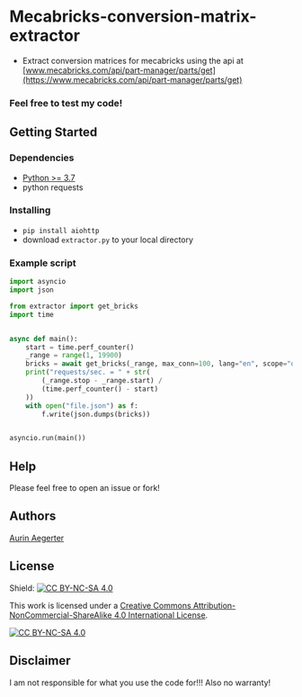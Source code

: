 # Mecabricks-conversion-matrix-extractor

* Extract conversion matrices for mecabricks using the api
  at [www.mecabricks.com/api/part-manager/parts/get](https://www.mecabricks.com/api/part-manager/parts/get)

### Feel free to test my code!

## Getting Started

### Dependencies

* [Python >= 3.7](https://www.python.org/downloads/)
* python requests

### Installing

* ```pip install aiohttp```
* download `extractor.py` to your local directory

### Example script

```python
import asyncio
import json

from extractor import get_bricks
import time


async def main():
    start = time.perf_counter()
    _range = range(1, 19900)
    bricks = await get_bricks(_range, max_conn=100, lang="en", scope="official")
    print("requests/sec. = " + str(
        (_range.stop - _range.start) /
        (time.perf_counter() - start)
    ))
    with open("file.json") as f:
        f.write(json.dumps(bricks))


asyncio.run(main())
```

## Help

Please feel free to open an issue or fork!

## Authors

[Aurin Aegerter](mailto:aurinliun@gmx.ch)

## License

Shield: [![CC BY-NC-SA 4.0][cc-by-nc-sa-shield]][cc-by-nc-sa]

This work is licensed under a
[Creative Commons Attribution-NonCommercial-ShareAlike 4.0 International License][cc-by-nc-sa].

[![CC BY-NC-SA 4.0][cc-by-nc-sa-image]][cc-by-nc-sa]

[cc-by-nc-sa]: http://creativecommons.org/licenses/by-nc-sa/4.0/

[cc-by-nc-sa-image]: https://licensebuttons.net/l/by-nc-sa/4.0/88x31.png

[cc-by-nc-sa-shield]: https://img.shields.io/badge/License-CC%20BY--NC--SA%204.0-lightgrey.svg

## Disclaimer

I am not responsible for what you use the code for!!! Also no warranty!

